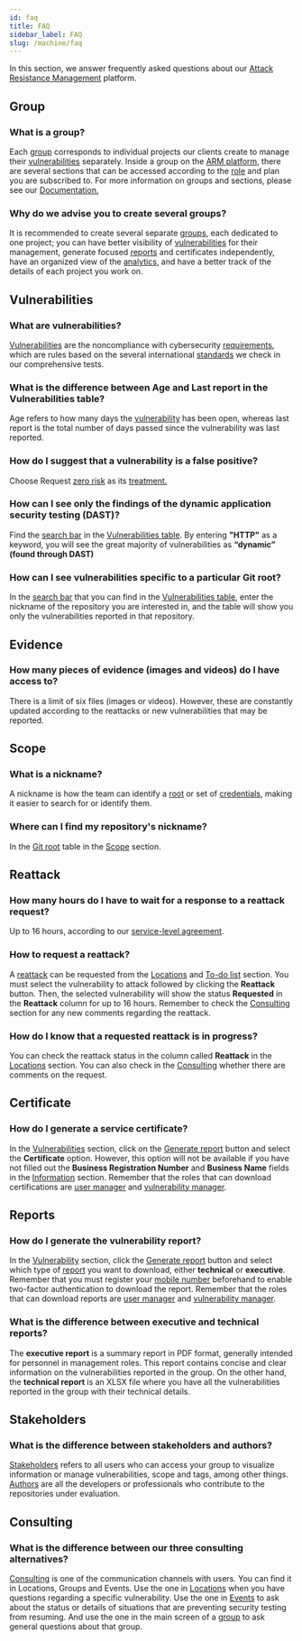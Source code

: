 ```yaml
---
id: faq
title: FAQ
sidebar_label: FAQ
slug: /machine/faq
---
```


In this section,
we answer frequently asked questions
about our
[Attack Resistance Management](/machine/web/arm)
platform.

## Group

### What is a group?

Each [group](/machine/web/groups/general/#group-table)
corresponds to individual projects our
clients create to manage their
[vulnerabilities](/machine/web/groups/vulnerabilities/)
separately.
Inside a group on the
[ARM platform](/machine/web/arm/),
there are several sections that can be
accessed according to the
[role](/machine/web/groups/roles/)
and plan you are subscribed to.
For more information on groups and sections,
please see our [Documentation.](/machine/web/groups)

### Why do we advise you to create several groups?

It is recommended to create several
separate [groups](/machine/web/groups),
each dedicated to one project;
you can have better visibility of
[vulnerabilities](/machine/web/groups/vulnerabilities/)
for their management,
generate focused [reports](/machine/web/groups/reports/)
and certificates independently,
have an organized view of the
[analytics](/machine/web/analytics/),
and have a better track of the details of
each project you work on.

## Vulnerabilities

### What are vulnerabilities?

[Vulnerabilities](/criteria/vulnerabilities/)
are the noncompliance with cybersecurity
[requirements](/criteria/requirements/),
which are rules based on the several international
[standards](/criteria/compliance/)
we check in our comprehensive tests.

### What is the difference between Age and Last report in the Vulnerabilities table?

Age refers to how many days the
[vulnerability](/machine/web/groups/vulnerabilities)
has been open,
whereas last report is the total number
of days passed since the vulnerability
was last reported.

### How do I suggest that a vulnerability is a false positive?

Choose Request [zero risk](/machine/web/vulnerabilities/management/zero-risk/)
as its [treatment.](/machine/web/vulnerabilities/management/treatments)

### How can I see only the findings of the dynamic application security testing (DAST)?

Find the [search bar](/machine/web/groups/vulnerabilities#search-bar)
in the [Vulnerabilities table](/machine/web/groups/vulnerabilities).
By entering **"HTTP"** as a keyword,
you will see the great majority of
vulnerabilities as **“dynamic” (found through DAST)**

### How can I see vulnerabilities specific to a particular Git root?

In the [search bar](/machine/web/groups/vulnerabilities#search-bar)
that you can find in the
[Vulnerabilities table](/machine/web/groups/vulnerabilities),
enter the nickname of the repository
you are interested in,
and the table will show you only the
vulnerabilities reported in that repository.

## Evidence

### How many pieces of evidence (images and videos) do I have access to?

There is a limit of six files
(images or videos).
However,
these are constantly updated according to
the reattacks or new vulnerabilities that
may be reported.

## Scope

### What is a nickname?

A nickname is how the team can identify a
[root](/machine/web/groups/scope/roots/)
or set of
[credentials](/machine/web/machine/web/global-credentials/),
making it easier to search for or identify them.

### Where can I find my repository's nickname?

In the [Git root](/machine/web/groups/scope/roots/#git-roots)
table in the [Scope](/machine/web/groups/scope) section.

## Reattack

### How many hours do I have to wait for a response to a reattack request?

Up to 16 hours,
according to our
[service-level agreement](/about/sla/response/).

### How to request a reattack?

A [reattack](/squad/reattacks/)
can be requested from the
[Locations](/machine/web/vulnerabilities/management/locations/#reattack)
and
[To-do list](/machine/web/vulnerabilities/management/to-do-list/)
section.
You must select the vulnerability to
attack followed by clicking the
**Reattack** button.
Then,
the selected vulnerability will show
the status **Requested** in the
**Reattack** column for up to 16 hours.
Remember to check the
[Consulting](/squad/consulting/#concerning-vulnerabilities)
section for any new comments regarding the reattack.

### How do I know that a requested reattack is in progress?

You can check the reattack status in
the column called **Reattack** in the
[Locations](/machine/web/vulnerabilities/management/locations/#locations-table) section.
You can also check in the
[Consulting](/squad/consulting/#concerning-vulnerabilities)
whether there are comments  on the request.

## Certificate

### How do I generate a service certificate?

In the [Vulnerabilities](/machine/web/groups/vulnerabilities/)
section,
click on the [Generate report](/machine/web/groups/reports/)
button and select the **Certificate**
option.
However,
this option will not be available if
you have not filled out the
**Business Registration Number**
and **Business Name** fields in the
[Information](/machine/web/groups/information/)
section.
Remember that the roles that can download
certifications are
[user manager](/machine/web/groups/roles/#user-manager-role)
and [vulnerability manager](/machine/web/groups/roles/#vulnerability-manager-role).

## Reports

### How do I generate the vulnerability report?

In the [Vulnerability](/machine/web/groups/vulnerabilities/)
section,
click the [Generate report](/machine/web/groups/reports/)
button and select which type of
[report](/machine/web/groups/reports/)
you want to download,
either **technical** or **executive**.
Remember that you must register your
[mobile number](/machine/web/user/)
beforehand to enable two-factor authentication
to download the report.
Remember that the roles that can download
reports are [user manager](/machine/web/groups/roles/#user-manager-role)
and [vulnerability manager](/machine/web/groups/roles/#vulnerability-manager-role).

### What is the difference between executive and technical reports?

The **executive report** is a summary
report in PDF format,
generally intended for personnel in
management roles.
This report contains concise and clear
information on the vulnerabilities
reported in the group.
On the other hand,
the **technical report** is an XLSX file
where you have all the vulnerabilities
reported in the group with their technical details.

## Stakeholders

### What is the difference between stakeholders and authors?

[Stakeholders](/machine/web/groups/stakeholders/)
refers to  all users who can access
your group to visualize information
or manage vulnerabilities,
scope and tags,
among other things.
[Authors](/machine/web/groups/stakeholders/)
are all the developers or professionals who
contribute to the repositories under evaluation.

## Consulting

### What is the difference between our three consulting alternatives?

[Consulting](/squad/consulting/)
is one of the communication channels with users.
You can find it in
Locations,
Groups and Events.
Use the one in
[Locations](/squad/consulting/#concerning-vulnerabilities)
when you have questions regarding
a specific vulnerability.
Use the one in
[Events](/squad/consulting/#concerning-events)
to ask about the status or details of
situations that are preventing security
testing from resuming.
And use the one in the main screen of a
[group](/squad/consulting/#concerning-groups)
to ask general questions about that group.
